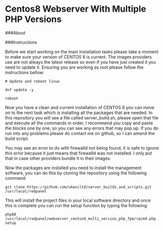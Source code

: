 # Centos8 Webserver With Multiple PHP Versions

###About

###Instructions

Before we start working on the main installation tasks please take a moment 
to make sure your version of CENTOS 8 is current. The images providers use are 
not always the latest release so even if you have just created it you need 
to update it. Ensuring you are working as root please follow the instructions 
bellow:


```
# Update and reboot linux

dnf update -y

reboot 
```

Now you have a clean and current installation of CENTOS 8 you can move on to 
the next task which is installing all the packages that are needed. In this 
repository you will see a file called server_build.sh, please open that file 
and execute all the commands in order, I recommend you copy and paste the 
blocks one by one, so you can see any errors that may pop up. If you do run 
into any problems please do contact me on github, so I can amend the build 
script.

You may see an error to do with firewalld not being found, it is safe to 
ignore this error because it just means that firewalld was not installed. I 
only put that in case other providers bundle it in their images.

Now the packages are installed you need to install the management software, 
you can do this by cloning the repository using the following command:

```
git clone https://github.com/ukwscltd/server_builds_and_scripts.git /usr/local/redpanel
```

This will install the project files in your local software directory and once 
this is complete you can run the setup function by typing the following:

```
php80 /usr/local/redpanel/webserver_centos8_multi_version_php_fpm/rpcmd.php setup
```